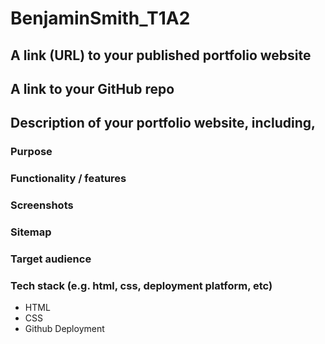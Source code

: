 # BenjaminSmith_T1A2

## A link (URL) to your published portfolio website
## A link to your GitHub repo
## Description of your portfolio website, including,
### Purpose
### Functionality / features
### Screenshots
### Sitemap
### Target audience
### Tech stack (e.g. html, css, deployment platform, etc)
* HTML
* CSS
* Github Deployment